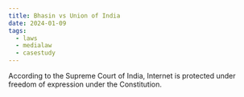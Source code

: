 ```yaml
---
title: Bhasin vs Union of India
date: 2024-01-09
tags:
  - laws
  - medialaw
  - casestudy
---
```

According to the Supreme Court of India, Internet is protected under freedom of expression under the Constitution. 

